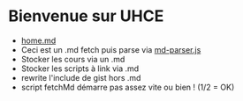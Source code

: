 <div class="card container text-font">

# Bienvenue sur UHCE

- [home.md](https://uhcefr.github.io/pages/contents/home.md)  
- Ceci est un .md fetch puis parse via [md-parser.js](https://uhcefr.github.io/scripts/md-parser.js)  
- Stocker les cours via un .md  
- Stocker les scripts à link via .md  
- rewrite l'include de gist hors .md  
- script fetchMd démarre pas assez vite ou bien ! (1/2 = OK)

</div>
